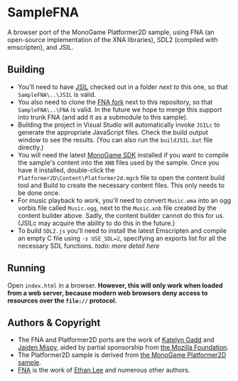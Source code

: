 # SampleFNA
A browser port of the MonoGame Platformer2D sample, using FNA (an open-source implementation of the XNA libraries), SDL2 (compiled with emscripten), and JSIL.

## Building
* You'll need to have [JSIL](https://github.com/sq/JSIL) checked out in a folder *next to* this one, so that ```SampleFNA\..\JSIL``` is valid.
* You also need to clone the [FNA fork](https://github.com/sq/FNA) next to this repository, so that ```SampleFNA\..\FNA``` is valid. In the future we hope to merge this support into trunk FNA (and add it as a submodule to this sample).
* Building the project in Visual Studio will automatically invoke ```JSILc``` to generate the appropriate JavaScript files. Check the build output window to see the results. (You can also run the ```buildJSIL.bat``` file directly.)
* You will need the latest [MonoGame SDK](http://www.monogame.net/downloads/) installed if you want to compile the sample's content into the ```XNB``` files used by the sample. Once you have it installed, double-click the ```Platformer2D\Content\Platformer2d.mgcb``` file to open the content build tool and Build to create the necessary content files. This only needs to be done once.
* For music playback to work, you'll need to convert ```Music.wma``` into an ogg vorbis file called ```Music.ogg```, next to the ```Music.xnb``` file created by the content builder above. Sadly, the content builder cannot do this for us. (JSILc may acquire the ability to do this in the future.)
* To build ```SDL2.js``` you'll need to install the latest Emscripten and compile an empty C file using ```-s USE_SDL=2```, specifying an exports list for all the necessary SDL functions. *todo: more detail here*

## Running
Open ```index.html``` in a browser. **However, this will only work when loaded from a web server, because modern web browsers deny access to resources over the ```file://``` protocol.**

## Authors & Copyright
* The FNA and Platformer2D ports are the work of [Katelyn Gadd](https://github.com/kg) and [Jaiden Mispy](https://github.com/mispy), aided by partial sponsorship from [the Mozilla Foundation](https://www.mozilla.org/en-US/).
* The Platformer2D sample is derived from [the MonoGame Platformer2D sample](https://github.com/Mono-Game/MonoGame.Samples).
* [FNA](https://github.com/flibitijibibo/FNA) is the work of [Ethan Lee](https://github.com/flibitijibibo) and numerous other authors.
